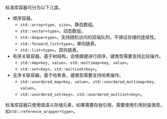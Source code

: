 标准库容器可分为以下几类。

* 顺序容器。
  * `std::array<type, size>`。静态数组。
  * `std::vector<type>`。动态数组。
  * `std::deque<type>`。支持随机访问的双端队列，不保证存储的连续性。
  * `std::forward_list<type>`。单向链表。
  * `std::list<type>`。双向链表。
* 有序关联容器。基于树结构，会根据键进行排序，键类型需要支持比较操作。
  * `std::map<key, value>`、`std::multimap<key, value>`。
  * `std::set<key>`、`std::multiset<key>`。
* 无序关联容器。基于哈希表，键类型需要支持哈希操作。
  * `std::unordered_map<key, value>`、`std::unordered_multimap<key, value>`。
  * `std::unordered_set<key>`、`std::unordered_multiset<key>`。

标准库容器只使用值语义存储元素，如果需要存放引用，需要使用引用封装类型，如`std::reference_wrapper<type>`。

